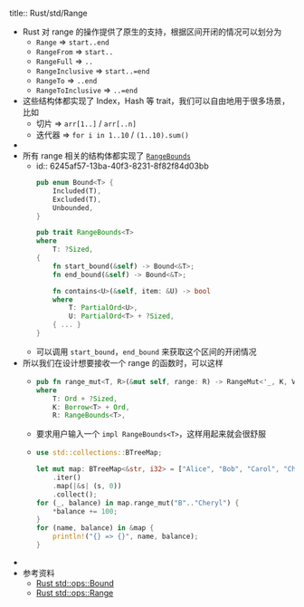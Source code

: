 title:: Rust/std/Range

- Rust 对 range 的操作提供了原生的支持，根据区间开闭的情况可以划分为
	- `Range` => `start..end`
	- `RangeFrom` => `start..`
	- `RangeFull` => `..`
	- `RangeInclusive` => `start..=end`
	- `RangeTo` => `..end`
	- `RangeToInclusive` => `..=end`
- 这些结构体都实现了 Index，Hash 等 trait，我们可以自由地用于很多场景，比如
	- 切片 => `arr[1..]` / `arr[..n]`
	- 迭代器 => `for i in 1..10` / `(1..10).sum()`
-
- 所有 range 相关的结构体都实现了 [`RangeBounds`](https://doc.rust-lang.org/std/ops/trait.RangeBounds.html)
	- id:: 6245af57-13ba-40f3-8231-8f82f84d03bb
	  ```rust
	  pub enum Bound<T> {
	      Included(T),
	      Excluded(T),
	      Unbounded,
	  }
	  
	  pub trait RangeBounds<T> 
	  where
	      T: ?Sized, 
	  {
	      fn start_bound(&self) -> Bound<&T>;
	      fn end_bound(&self) -> Bound<&T>;
	  
	      fn contains<U>(&self, item: &U) -> bool
	      where
	          T: PartialOrd<U>,
	          U: PartialOrd<T> + ?Sized,
	      { ... }
	  }
	  ```
	- 可以调用 `start_bound`，`end_bound` 来获取这个区间的开闭情况
- 所以我们在设计想要接收一个 range 的函数时，可以这样
	- ```rust
	  pub fn range_mut<T, R>(&mut self, range: R) -> RangeMut<'_, K, V>
	  where
	      T: Ord + ?Sized,
	      K: Borrow<T> + Ord,
	      R: RangeBounds<T>, 
	  ```
	- 要求用户输入一个 `impl RangeBounds<T>`，这样用起来就会很舒服
	- ```rust
	  use std::collections::BTreeMap;
	  
	  let mut map: BTreeMap<&str, i32> = ["Alice", "Bob", "Carol", "Cheryl"]
	      .iter()
	      .map(|&s| (s, 0))
	      .collect();
	  for (_, balance) in map.range_mut("B".."Cheryl") {
	      *balance += 100;
	  }
	  for (name, balance) in &map {
	      println!("{} => {}", name, balance);
	  }
	  ```
-
- 参考资料
	- [Rust std::ops::Bound](https://doc.rust-lang.org/std/ops/enum.Bound.html)
	- [Rust std::ops::Range](https://doc.rust-lang.org/std/ops/struct.Range.html)